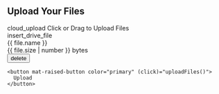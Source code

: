 <div
  class="upload-container mat-elevation-z4"
  [class.drag-over]="isDragOver"
  (dragover)="onDragOver($event)"
  (dragleave)="onDragLeave($event)"
  (drop)="onDrop($event)"
>
  <h2>Upload Your Files</h2>

  <label class="file-label" for="fileInput">
    <mat-icon>cloud_upload</mat-icon>
    <span>Click or Drag to Upload Files</span>
    <input
      type="file"
      id="fileInput"
      (change)="onFileSelected($event)"
      multiple
      hidden
    />
  </label>

  <div *ngIf="files.length > 0" class="file-list">
    <mat-list>
      <mat-list-item *ngFor="let file of files; let i = index">
        <mat-icon matListIcon>insert_drive_file</mat-icon>
        <div matLine>{{ file.name }}</div>
        <div matLine class="secondary">{{ file.size | number }} bytes</div>
        <button mat-icon-button color="warn" (click)="removeFile(i)">
          <mat-icon>delete</mat-icon>
        </button>
      </mat-list-item>
    </mat-list>

    <button mat-raised-button color="primary" (click)="uploadFiles()">
      Upload
    </button>
  </div>
</div>